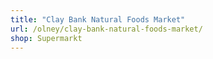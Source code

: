 ```yaml
---
title: "Clay Bank Natural Foods Market"
url: /olney/clay-bank-natural-foods-market/
shop: Supermarkt
---
```

